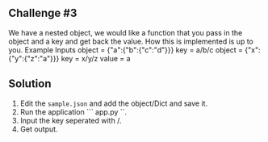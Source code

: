 ## Challenge #3

We have a nested object, we would like a function that you pass in the object and a key and get
back the value. How this is implemented is up to you.
Example Inputs
object = {"a":{"b":{"c":"d"}}}
key = a/b/c
object = {"x":{"y":{"z":"a"}}}
key = x/y/z
value = a

## Solution

1. Edit the ```sample.json``` and add the object/Dict and save it.
2. Run the application ``` app.py ``.
3. Input the key seperated with /.
4. Get output.